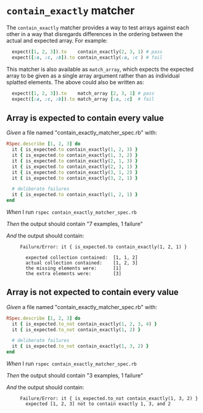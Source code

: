 # `contain_exactly` matcher

The `contain_exactly` matcher provides a way to test arrays against each other in a way
  that disregards differences in the ordering between the actual and expected array.
  For example:

  ```ruby
    expect([1, 2, 3]).to    contain_exactly(2, 3, 1) # pass
    expect([:a, :c, :b]).to contain_exactly(:a, :c ) # fail
  ```

  This matcher is also available as `match_array`, which expects the expected array to be
  given as a single array argument rather than as individual splatted elements. The above
  could also be written as:

  ```ruby
    expect([1, 2, 3]).to    match_array [2, 3, 1] # pass
    expect([:a, :c, :b]).to match_array [:a, :c]  # fail
  ```

## Array is expected to contain every value

_Given_ a file named "contain_exactly_matcher_spec.rb" with:

```ruby
RSpec.describe [1, 2, 3] do
  it { is_expected.to contain_exactly(1, 2, 3) }
  it { is_expected.to contain_exactly(1, 3, 2) }
  it { is_expected.to contain_exactly(2, 1, 3) }
  it { is_expected.to contain_exactly(2, 3, 1) }
  it { is_expected.to contain_exactly(3, 1, 2) }
  it { is_expected.to contain_exactly(3, 2, 1) }

  # deliberate failures
  it { is_expected.to contain_exactly(1, 2, 1) }
end
```

_When_ I run `rspec contain_exactly_matcher_spec.rb`

_Then_ the output should contain "7 examples, 1 failure"

_And_ the output should contain:

```
     Failure/Error: it { is_expected.to contain_exactly(1, 2, 1) }

       expected collection contained:  [1, 1, 2]
       actual collection contained:    [1, 2, 3]
       the missing elements were:      [1]
       the extra elements were:        [3]
```

## Array is not expected to contain every value

_Given_ a file named "contain_exactly_matcher_spec.rb" with:

```ruby
RSpec.describe [1, 2, 3] do
  it { is_expected.to_not contain_exactly(1, 2, 3, 4) }
  it { is_expected.to_not contain_exactly(1, 2) }

  # deliberate failures
  it { is_expected.to_not contain_exactly(1, 3, 2) }
end
```

_When_ I run `rspec contain_exactly_matcher_spec.rb`

_Then_ the output should contain "3 examples, 1 failure"

_And_ the output should contain:

```
     Failure/Error: it { is_expected.to_not contain_exactly(1, 3, 2) }
       expected [1, 2, 3] not to contain exactly 1, 3, and 2
```
